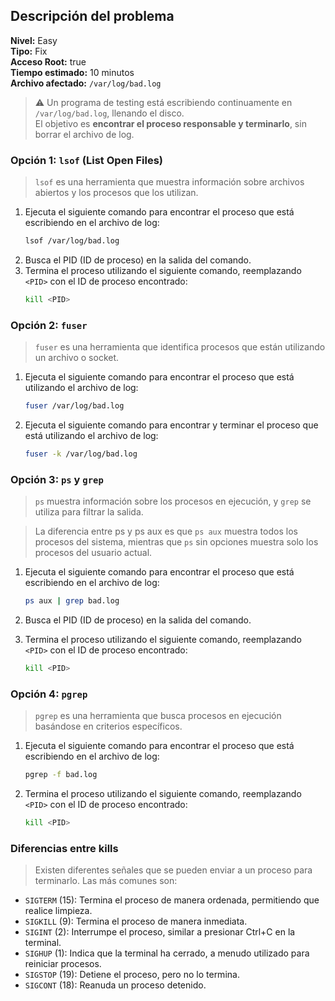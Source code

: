 ## Descripción del problema

**Nivel:** Easy  
**Tipo:** Fix  
**Acceso Root:** true  
**Tiempo estimado:** 10 minutos  
**Archivo afectado:** `/var/log/bad.log`

> ⚠️ Un programa de testing está escribiendo continuamente en `/var/log/bad.log`, llenando el disco.  
> El objetivo es **encontrar el proceso responsable y terminarlo**, sin borrar el archivo de log.

### Opción 1: `lsof` (List Open Files)

> `lsof` es una herramienta que muestra información sobre archivos abiertos y los procesos que los utilizan.

1. Ejecuta el siguiente comando para encontrar el proceso que está escribiendo en el archivo de log:
   ```bash
   lsof /var/log/bad.log
   ```
2. Busca el PID (ID de proceso) en la salida del comando.
3. Termina el proceso utilizando el siguiente comando, reemplazando `<PID>` con el ID de proceso encontrado:
   ```bash
   kill <PID>
   ```

### Opción 2: `fuser`

> `fuser` es una herramienta que identifica procesos que están utilizando un archivo o socket.

1. Ejecuta el siguiente comando para encontrar el proceso que está utilizando el archivo de log:
   ```bash
   fuser /var/log/bad.log
   ```
2. Ejecuta el siguiente comando para encontrar y terminar el proceso que está utilizando el archivo de log:
   ```bash
   fuser -k /var/log/bad.log
   ```

### Opción 3: `ps` y `grep`

> `ps` muestra información sobre los procesos en ejecución, y `grep` se utiliza para filtrar la salida.

> La diferencia entre ps y ps aux es que `ps aux` muestra todos los procesos del sistema, mientras que `ps` sin opciones muestra solo los procesos del usuario actual.

1. Ejecuta el siguiente comando para encontrar el proceso que está escribiendo en el archivo de log:

   ```bash
   ps aux | grep bad.log
   ```

2. Busca el PID (ID de proceso) en la salida del comando.
3. Termina el proceso utilizando el siguiente comando, reemplazando `<PID>` con el ID de proceso encontrado:
   ```bash
   kill <PID>
   ```  

### Opción 4: `pgrep`

> `pgrep` es una herramienta que busca procesos en ejecución basándose en criterios específicos.

1. Ejecuta el siguiente comando para encontrar el proceso que está escribiendo en el archivo de log:
   ```bash
   pgrep -f bad.log
   ```

2. Termina el proceso utilizando el siguiente comando, reemplazando `<PID>` con el ID de proceso encontrado:
   ```bash
   kill <PID>
   ```

### Diferencias entre kills

> Existen diferentes señales que se pueden enviar a un proceso para terminarlo. Las más comunes son:

- `SIGTERM` (15): Termina el proceso de manera ordenada, permitiendo que realice limpieza.
- `SIGKILL` (9): Termina el proceso de manera inmediata.
- `SIGINT` (2): Interrumpe el proceso, similar a presionar Ctrl+C en la terminal.
- `SIGHUP` (1): Indica que la terminal ha cerrado, a menudo utilizado para reiniciar procesos.
- `SIGSTOP` (19): Detiene el proceso, pero no lo termina.
- `SIGCONT` (18): Reanuda un proceso detenido.